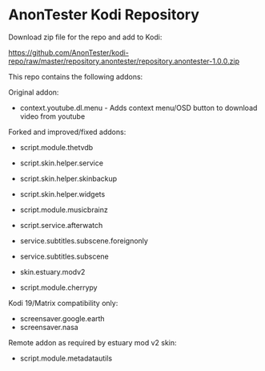 # AnonTester Kodi Repository

Download zip file for the repo and add to Kodi:

https://github.com/AnonTester/kodi-repo/raw/master/repository.anontester/repository.anontester-1.0.0.zip

This repo contains the following addons:

Original addon:
* context.youtube.dl.menu - Adds context menu/OSD button to download video from youtube

Forked and improved/fixed addons:
* script.module.thetvdb
* script.skin.helper.service
* script.skin.helper.skinbackup
* script.skin.helper.widgets
* script.module.musicbrainz

* script.service.afterwatch
* service.subtitles.subscene.foreignonly
* service.subtitles.subscene
* skin.estuary.modv2
* script.module.cherrypy

Kodi 19/Matrix compatibility only:
* screensaver.google.earth
* screensaver.nasa 

Remote addon as required by estuary mod v2 skin:
* script.module.metadatautils

